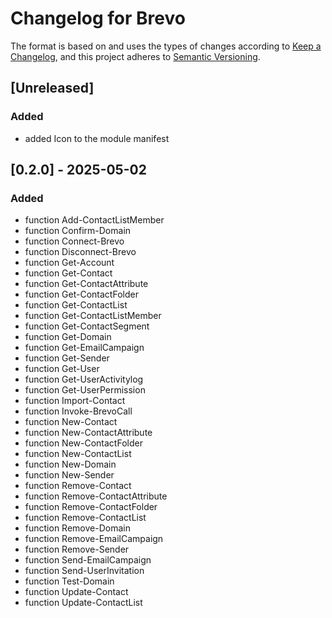 # Changelog for Brevo

The format is based on and uses the types of changes according to [Keep a Changelog](https://keepachangelog.com/en/1.0.0/),
and this project adheres to [Semantic Versioning](https://semver.org/spec/v2.0.0.html).

## [Unreleased]

### Added

- added Icon to the module manifest


## [0.2.0] - 2025-05-02

### Added

- function Add-ContactListMember
- function Confirm-Domain
- function Connect-Brevo
- function Disconnect-Brevo
- function Get-Account
- function Get-Contact
- function Get-ContactAttribute
- function Get-ContactFolder
- function Get-ContactList
- function Get-ContactListMember
- function Get-ContactSegment
- function Get-Domain
- function Get-EmailCampaign
- function Get-Sender
- function Get-User
- function Get-UserActivitylog
- function Get-UserPermission
- function Import-Contact
- function Invoke-BrevoCall
- function New-Contact
- function New-ContactAttribute
- function New-ContactFolder
- function New-ContactList
- function New-Domain
- function New-Sender
- function Remove-Contact
- function Remove-ContactAttribute
- function Remove-ContactFolder
- function Remove-ContactList
- function Remove-Domain
- function Remove-EmailCampaign
- function Remove-Sender
- function Send-EmailCampaign
- function Send-UserInvitation
- function Test-Domain
- function Update-Contact
- function Update-ContactList